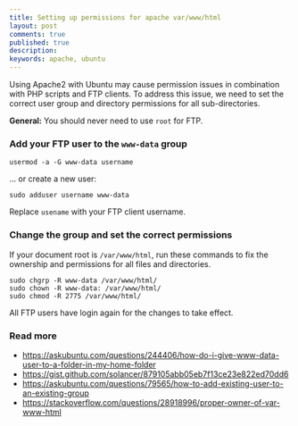 ```yaml
---
title: Setting up permissions for apache var/www/html
layout: post
comments: true
published: true
description: 
keywords: apache, ubuntu
---
```


Using Apache2 with Ubuntu may cause permission issues in combination with PHP scripts and FTP clients. 
To address this issue, we need to set the correct user group and directory 
permissions for all sub-directories.

**General:** You should never need to use `root` for FTP. 

### Add your FTP user to the `www-data` group

```
usermod -a -G www-data username
```

... or create a new user:

```
sudo adduser username www-data
```

Replace `usename` with your FTP client username.

### Change the group and set the correct permissions

If your document root is `/var/www/html`, run these commands to fix 
the ownership and permissions for all files and directories.

```
sudo chgrp -R www-data /var/www/html/
sudo chown -R www-data: /var/www/html/
sudo chmod -R 2775 /var/www/html/
```

All FTP users have login again for the changes to take effect.

### Read more

* <https://askubuntu.com/questions/244406/how-do-i-give-www-data-user-to-a-folder-in-my-home-folder>
* <https://gist.github.com/solancer/879105abb05eb7f13ce23e822ed70dd6>
* <https://askubuntu.com/questions/79565/how-to-add-existing-user-to-an-existing-group>
* <https://stackoverflow.com/questions/28918996/proper-owner-of-var-www-html>
